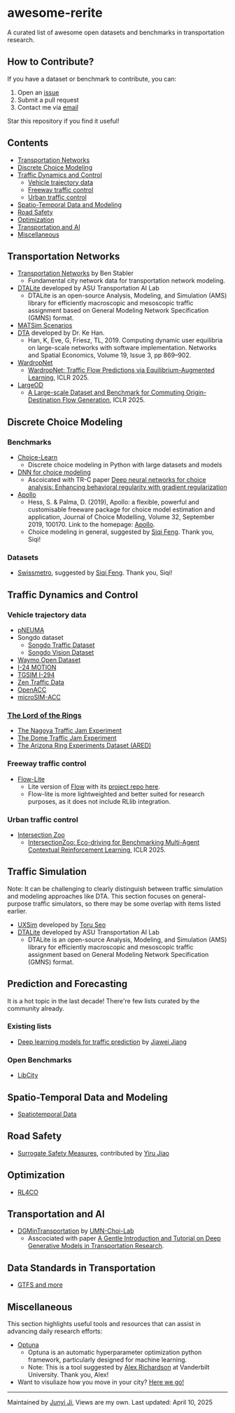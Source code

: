 # awesome-rerite
A curated list of awesome open datasets and benchmarks in transportation research.

## How to Contribute?
If you have a dataset or benchmark to contribute, you can:
1. Open an [issue](https://github.com/RRinTransportation/awesome-rerite/issues)
2. Submit a pull request  
3. Contact me via [email](junyi.ji@vanderbilt.edu)

Star this repository if you find it useful!
## Contents

- [Transportation Networks](#transportation-networks)
- [Discrete Choice Modeling](#discrete-choice-modeling)
- [Traffic Dynamics and Control](#traffic-dynamics-and-control)
    - [Vehicle trajectory data](#vehicle-trajectory-data)
    - [Freeway traffic control](#freeway-traffic-control)
    - [Urban traffic control](#urban-traffic-control)
- [Spatio-Temporal Data and Modeling](#spatio-temporal-data-and-modeling)
- [Road Safety](#road-safety)
- [Optimization](#optimization)
- [Transportation and AI](#transportation-and-ai)
- [Miscellaneous](#miscellaneous)


## Transportation Networks
- [Transportation Networks](https://github.com/bstabler/TransportationNetworks) by Ben Stabler
    - Fundamental city network data for transportation network modeling.
- [DTALite](https://github.com/asu-trans-ai-lab/DTALite) developed by ASU Transportation AI Lab
    - DTALite is an open-source Analysis, Modeling, and Simulation (AMS) library for efficiently macroscopic and mesoscopic traffic assignment based on General Modeling Network Specification (GMNS) format.
- [MATSim Scenarios](https://github.com/matsim-scenarios)
- [DTA](https://github.com/DrKeHan/DTA) developed by Dr. Ke Han.
    - Han, K, Eve, G, Friesz, TL, 2019. Computing dynamic user equilibria on large-scale networks with software implementation. Networks and Spatial Economics, Volume 19, Issue 3, pp 869–902.
- [WardropNet](https://github.com/tumBAIS/ML-CO-pipeline-TrafficPrediction)
    - [WardropNet: Traffic Flow Predictions via Equilibrium-Augmented Learning](https://openreview.net/forum?id=7FHSPd3SRE), ICLR 2025.
- [LargeOD](https://github.com/tsinghua-fib-lab/CommutingODGen-Dataset)
    - [A Large-scale Dataset and Benchmark for Commuting Origin-Destination Flow Generation](https://openreview.net/forum?id=WeJEidTzff), ICLR 2025.

## Discrete Choice Modeling

### Benchmarks
- [Choice-Learn](https://github.com/artefactory/choice-learn)
    - Discrete choice modeling in Python with large datasets and models
- [DNN for choice modeling](https://github.com/siqi-feng/DNN-behavioral-regularity)
    - Ascoicated with TR-C paper [Deep neural networks for choice analysis: Enhancing behavioral regularity with gradient regularization](https://arxiv.org/abs/2404.14701)
- [Apollo](https://www.apollochoicemodelling.com/examples.html)
    - Hess, S. & Palma, D. (2019), Apollo: a flexible, powerful and customisable freeware package for choice model estimation and application, Journal of Choice Modelling, Volume 32, September 2019, 100170. Link to the homepage: [Apollo](https://www.apollochoicemodelling.com/code.html).
    - Choice modeling in general, suggested by [Siqi Feng](https://daziano.cee.cornell.edu/members/). Thank you, Siqi!

### Datasets
- [Swissmetro](https://transp-or.epfl.ch/pythonbiogeme/examples_swissmetro.html), suggested by [Siqi Feng](https://daziano.cee.cornell.edu/members/). Thank you, Siqi!

## Traffic Dynamics and Control
### Vehicle trajectory data
- [pNEUMA](https://open-traffic.epfl.ch/)
- Songdo dataset
    - [Songdo Traffic Dataset](https://doi.org/10.5281/zenodo.13828384)
    - [Songdo Vision Dataset](https://doi.org/10.5281/zenodo.13828408)
- [Waymo Open Dataset](https://waymo.com/open/)
- [I-24 MOTION](https://i24motion.org/data)
- [TGSIM I-294](https://data.transportation.gov/Automobiles/Third-Generation-Simulation-Data-TGSIM-I-294-L1-Tr/7zjf-a4zf/about_data)
- [Zen Traffic Data](https://zen-traffic-data.net/english/)
- [OpenACC](https://data.jrc.ec.europa.eu/dataset/9702c950-c80f-4d2f-982f-44d06ea0009f)
- [microSIM-ACC](https://github.com/microSIM-ACC)

### [The Lord of the Rings](https://dl.acm.org/doi/10.1145/3494577)
- [The Nagoya Traffic Jam Experiment](https://github.com/mathematical-society-of-traffic-flow/mathematical-society-of-traffic-flow.github.io/raw/refs/heads/main/assets/data/data.zip)
- [The Dome Traffic Jam Experiment](https://github.com/mathematical-society-of-traffic-flow/mathematical-society-of-traffic-flow.github.io/raw/refs/heads/main/assets/data/trajectory.zip)
- [The Arizona Ring Experiments Dataset (ARED)](https://ir.vanderbilt.edu/items/2e6f1c05-0174-4abd-b71c-e7e40eae0ce3)

### Freeway traffic control
- [Flow-Lite](https://github.com/mit-wu-lab/automatic_vehicular_control)
    - Lite version of [Flow](https://flow-project.github.io) with its [project repo here](http://github.com/flow-project/flow).
    - Flow-lite is more lightweighted and better suited for research purposes, as it does not include RLlib integration.

### Urban traffic control
- [Intersection Zoo](https://github.com/mit-wu-lab/IntersectionZoo)
    - [IntersectionZoo: Eco-driving for Benchmarking Multi-Agent Contextual Reinforcement Learning](https://openreview.net/forum?id=XoulHHQGFi), ICLR 2025.

## Traffic Simulation
Note: It can be challenging to clearly distinguish between traffic simulation and modeling approaches like DTA. This section focuses on general-purpose traffic simulators, so there may be some overlap with items listed earlier.
- [UXSim](https://github.com/toruseo/UXsim) developed by [Toru Seo](https://toruseo.jp/)
- [DTALite](https://github.com/asu-trans-ai-lab/DTALite) developed by ASU Transportation AI Lab
    - DTALite is an open-source Analysis, Modeling, and Simulation (AMS) library for efficiently macroscopic and mesoscopic traffic assignment based on General Modeling Network Specification (GMNS) format.

## Prediction and Forecasting
It is a hot topic in the last decade! There're few lists curated by the community already.

### Existing lists
- [Deep learning models for traffic prediction](https://github.com/aptx1231/Traffic-Prediction-Open-Code-Summary) by [Jiawei Jiang](https://github.com/aptx1231)

### Open Benchmarks
- [LibCity](https://libcity.ai/)

## Spatio-Temporal Data and Modeling
- [Spatiotemporal Data](https://spatiotemporal-data.github.io/)

## Road Safety
- [Surrogate Safety Measures](https://github.com/Yiru-Jiao/SSMsOnPlane), contributed by [Yiru Jiao](https://github.com/Yiru-Jiao)

## Optimization
- [RL4CO](https://rl4co.readthedocs.io/en/latest/docs/content/intro/environments/)

## Transportation and AI
- [DGMinTransportation](https://github.com/UMN-Choi-Lab/DGMinTransportation) by [UMN-Choi-Lab](https://choi-seongjin.github.io/index.html)
    - Asscociated with paper [A Gentle Introduction and Tutorial on Deep Generative Models in Transportation Research](https://arxiv.org/abs/2410.07066).

## Data Standards in Transportation
- [GTFS and more](https://github.com/MobilityData/awesome-transit)

## Miscellaneous
This section highlights useful tools and resources that can assist in advancing daily research efforts:
- [Optuna](https://optuna.org/)
    - Optuna is an automatic hyperparameter optimization python framework, particularly designed for machine learning. 
    - Note: This is a tool suggested by [Alex Richardson](https://scholar.google.com/citations?user=BB-pmW0AAAAJ&hl=en) at Vanderbilt University. Thank you, Alex!
- Want to visuliaze how you move in your city? [Here we go!](https://github.com/mikhailsirenko/osmnx-matplotlib-animation)
---
Maintained by [Junyi Ji](https://www.jijunyi.com/), Views are my own.
Last updated: April 10, 2025